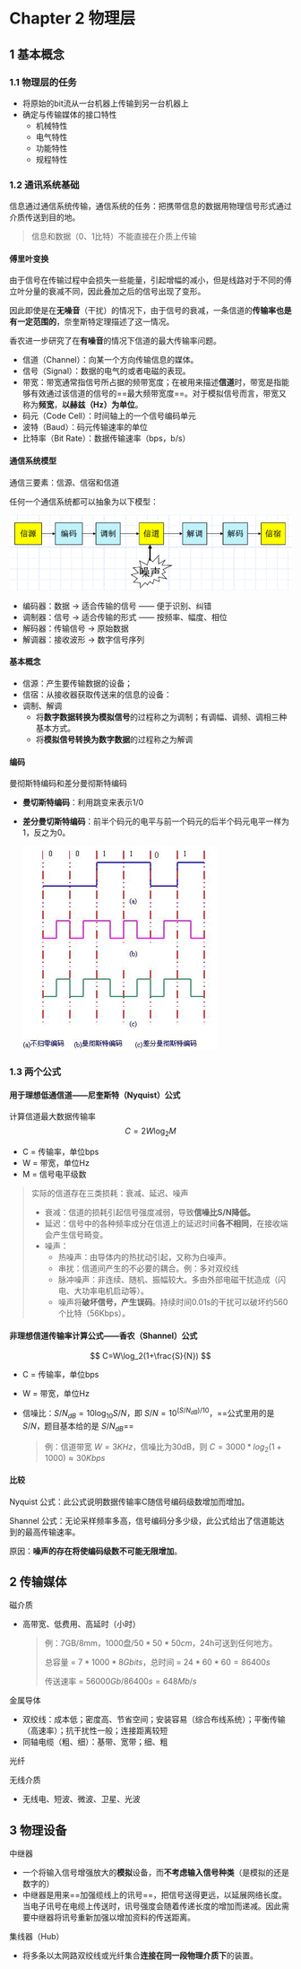 # Chapter 2 物理层

## 1 基本概念

### 1.1 物理层的任务

- 将原始的bit流从一台机器上传输到另一台机器上
- 确定与传输媒体的接口特性
  - 机械特性
  - 电气特性
  - 功能特性
  - 规程特性

### 1.2 通讯系统基础

信息通过通信系统传输，通信系统的任务：把携带信息的数据用物理信号形式通过介质传送到目的地。

> 信息和数据（0、1比特）不能直接在介质上传输

#### 傅里叶变换

由于信号在传输过程中会损失一些能量，引起增幅的减小，但是线路对于不同的傅立叶分量的衰减不同，因此叠加之后的信号出现了变形。

因此即使是在**无噪音**（干扰）的情况下，由于信号的衰减，一条信道的**传输率也是有一定范围的**，奈奎斯特定理描述了这一情况。

香农进一步研究了在**有噪音**的情况下信道的最大传输率问题。

- 信道（Channel）：向某一个方向传输信息的媒体。
- 信号（Signal）：数据的电气的或者电磁的表现。
- 带宽：带宽通常指信号所占据的频带宽度；在被用来描述**信道**时，带宽是指能够有效通过该信道的信号的==最大频带宽度==。对于模拟信号而言，带宽又称为**频宽**，**以赫兹（Hz）为单位**。
- 码元（Code Cell）：时间轴上的一个信号编码单元
- 波特（Baud）：码元传输速率的单位
- 比特率（Bit Rate）：数据传输速率（bps，b/s）

#### 通信系统模型

通信三要素：信源、信宿和信道

任何一个通信系统都可以抽象为以下模型：

![image-20240923110418684](./img/image-20240923110418684.png)

- 编码器：数据 -> 适合传输的信号 —— 便于识别、纠错
- 调制器：信号 -> 适合传输的形式 —— 按频率、幅度、相位
- 解码器：传输信号 -> 原始数据
- 解调器：接收波形 -> 数字信号序列

#### 基本概念

- 信源：产生要传输数据的设备；
- 信宿：从接收器获取传送来的信息的设备：
- 调制、解调
  - 将**数字数据转换为模拟信号**的过程称之为调制；有调幅、调频、调相三种基本方式。
  - 将**模拟信号转换为数字数据**的过程称之为解调

#### 编码

曼彻斯特编码和差分曼彻斯特编码

- **曼切斯特编码**：利用跳变来表示1/0

- **差分曼切斯特编码**：前半个码元的电平与前一个码元的后半个码元电平一样为1，反之为0。

  ![image-20240923110813141](./img/image-20240923110813141.png)

  

### 1.3 两个公式

#### 用于理想低通信道——**尼奎斯特（Nyquist）公式**

计算信道最大数据传输率
$$
C=2W\log_2M
$$

- C = 传输率，单位bps
- W = 带宽，单位Hz
- M = 信号电平级数

> 实际的信道存在三类损耗：衰减、延迟、噪声
>
> - 衰减：信道的损耗引起信号强度减弱，导致**信噪比S/N降低。**
> - 延迟：信号中的各种频率成分在信道上的延迟时间**各不相同**，在接收端会产生信号畸变。
> - 噪声：
>   - 热噪声：由导体内的热扰动引起，又称为白噪声。
>   - 串扰：信道间产生的不必要的耦合。例：多对双绞线
>   - 脉冲噪声：非连续、随机、振幅较大。多由外部电磁干扰造成（闪电、大功率电机启动等）。
>   - 噪声将**破坏信号，产生误码**。持续时间0.01s的干扰可以破坏约560个比特（56Kbps）。

#### 非理想信道传输率计算公式——**香农（Shannel）公式**

$$
C=W\log_2(1+\frac{S}{N})
$$

- C = 传输率，单位bps

- W = 带宽，单位Hz

- 信噪比：$S/N_{dB}=10\log_{10}S/N$，即 $S/N=10^{(S/N_{dB})/10}$，==公式里用的是 $S/N$，题目基本给的是 $S/N_{dB}$==

  > 例：信道带宽 $W=3KHz$，信噪比为30dB，则 $C=3000*log_2(1+1000)≈30Kbps$

#### 比较

Nyquist 公式：此公式说明数据传输率C随信号编码级数增加而增加。

Shannel 公式：无论采样频率多高，信号编码分多少级，此公式给出了信道能达到的最高传输速率。

原因：**噪声的存在将使编码级数不可能无限增加**。

## 2 传输媒体

磁介质

- 高带宽、低费用、高延时（小时）

  > 例：7GB/8mm，1000盘/$50*50*50cm$，24h可送到任何地方。
  >
  > 总容量 = $7*1000*8Gbits$，总时间 = $24*60*60=86400s$
  >
  > 传送速率 = $56000Gb/86400s=648Mb/s$

金属导体

- 双绞线：成本低；密度高、节省空间；安装容易（综合布线系统）；平衡传输（高速率）；抗干扰性一般；连接距离较短 
- 同轴电缆（粗、细）：基带、宽带；细、粗

光纤

无线介质

- 无线电、短波、微波、卫星、光波

## 3 物理设备

中继器

- 一个将输入信号增强放大的**模拟**设备，而**不考虑输入信号种类**（是模拟的还是数字的）
- 中继器是用来==加强缆线上的讯号==，把信号送得更远，以延展网络长度。当电子讯号在电缆上传送时，讯号强度会随着传递长度的增加而递减。因此需要中继器将讯号重新加强以增加资料的传送距离。

集线器（Hub）

- 将多条以太网路双绞线或光纤集合**连接在同一段物理介质下**的装置。